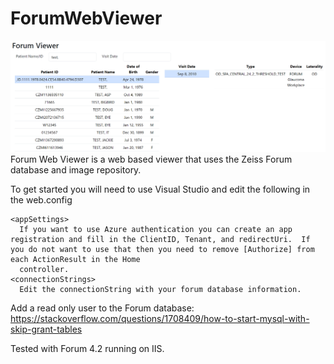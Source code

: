 # ForumWebViewer

![Screenshot](https://github.com/kidscripter/Forum-Web-Viewer/blob/main/Screenshot.PNG?raw=true)
Forum Web Viewer is a web based viewer that uses the Zeiss Forum database and image repository.

To get started you will need to use Visual Studio and edit the following in the web.config

```
<appSettings>
  If you want to use Azure authentication you can create an app registration and fill in the ClientID, Tenant, and redirectUri.  If you do not want to use that then you need to remove [Authorize] from each ActionResult in the Home     
  controller.
<connectionStrings>
  Edit the connectionString with your forum database information.
```

Add a read only user to the Forum database: https://stackoverflow.com/questions/1708409/how-to-start-mysql-with-skip-grant-tables

Tested with Forum 4.2 running on IIS.

